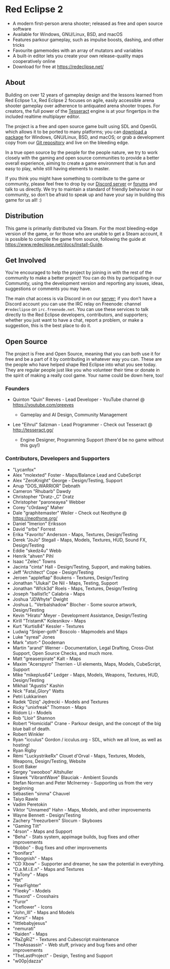 # Red Eclipse 2
* A modern first-person arena shooter; released as free and open source software
* Available for Windows, GNU/Linux, BSD, and macOS
* Features parkour gameplay, such as impulse boosts, dashing, and other tricks
* Favourite gamemodes with an array of mutators and variables
* A built-in editor lets you create your own release-quality maps cooperatively online
* Download for free at https://redeclipse.net/

## About

Building on over 12 years of gameplay design and the lessons learned from Red Eclipse 1.x, Red Eclipse 2 focuses on agile, easily accessible arena shooter gameplay over adherence to antiquated arena shooter tropes. For creators, the full power of the [Tesseract](http://tesseract.gg/) engine is at your fingertips in the included realtime multiplayer editor.

The project is a free and open source game built using SDL and OpenGL which allows it to be ported to many platforms; you can [download a package](https://redeclipse.net/download) for Windows, GNU/Linux, BSD, and macOS; or grab a development copy from our [Git repository](https://redeclipse.net/devel) and live on the bleeding edge.

In a true open source by the people for the people nature, we try to work closely with the gaming and open source communities to provide a better overall experience, aiming to create a game environment that is fun and easy to play, while still having elements to master.

If you think you might have something to contribute to the game or community, please feel free to drop by our [Discord server](https://redeclipse.net/chat) or [forums](https://redeclipse.net/forums) and talk to us directly. We try to maintain a standard of friendly behaviour in our community, so don't be afraid to speak up and have your say in building this game for us all! :)

## Distribution
This game is primarily distributed via Steam. For the most bleeding-edge version of the game, or for those who are unable to get a Steam account, it is possible to compile the game from source, following the guide at https://www.redeclipse.net/docs/Install-Guide.

## Get Involved
You're encouraged to help the project by joining in with the rest of the community to make a better project! You can do this by participating in our Community, using the development version and reporting any issues, ideas, suggestions or comments you may have.

The main chat access is via Discord in on our [server](https://redeclipse.net/chat); if you don't have a Discord account you can use the IRC relay on Freenode: channel `#redeclipse` on `irc.freenode.net`. You can use these services to talk directly to the Red Eclipse developers, contributors, and supporters; whether you just want to have a chat, report a problem, or make a suggestion, this is the best place to do it.

## Open Source
The project is Free and Open Source, meaning that you can both use it for free and be a part of it by contributing in whatever way you can. These are the people who have helped shape Red Eclipse into what you see today. They are regular people just like you who volunteer their time or donate in the spirit of making a really cool game. Your name could be down here, too!

### Founders
* Quinton "Quin" Reeves - Lead Developer - YouTube channel @ https://youtube.com/qreeves
    - Gameplay and AI Design, Community Management

* Lee "Eihrul" Salzman - Lead Programmer - Check out Tesseract @ http://tesseract.gg/
    - Engine Designer, Programming Support (there'd be no game without this guy!)

### Contributors, Developers and Supporters
* "Lycanfox"
* Alex "molexted" Foster - Maps/Balance Lead and CubeScript
* Alex "ZeroKnight" George - Design/Testing, Support
* Anup "DOS_WARRIOR" Debnath
* Cameron "Rhubarb" Dawdy
* Christopher "Dratz-_C" Dratz
* Christopher "paroneayea" Webber
* Corey "c0rdawg" Maher
* Dale "graphitemaster" Weiler - Check out Neothyne @ https://neothyne.org/
* Daniel "Imerion" Eriksson
* David "srbs" Forrest
* Erika "Favorito" Anderson - Maps, Textures, Design/Testing
* Derek "JoJo" Stegall - Maps, Models, Textures, HUD, Sound FX, Design/Testing
* Eddie "skedz4u" Webb
* Henrik "ahven" Pihl
* Isaac "Zelec" Towns
* Jacinta "cinta" Hall - Design/Testing, Support, and making babies.
* Jeff "Architect" Cope - Design/Testing
* Jeroen "appleflap" Boukens - Textures, Design/Testing
* Jonathan "Ulukai" De Nil - Maps, Testing, Support
* Jonathan "W!ck3d" Roels - Maps, Textures, Design/Testing
* Joseph "ballist1c" Calabria - Maps
* Joshua "JDWhyte" Dwight
* Joshua L. "Verbalshadow" Blocher - Some source artwork, Design/Testing
* Kevin "Hirato" Meyer - Development Assistance, Design/Testing
* Kirill "TristamK" Kolesnikov - Maps
* Kurt "Kurtis84" Kessler - Textures
* Ludwig "Sniper-goth" Boscolo - Mapmodels and Maps
* Luke "syreal" Jones
* Mark "xtort-" Doodeman
* Martin "arand" Werner - Documentation, Legal Drafting, Cross-Dist Support, Open Source Checks, and much more.
* Matt "greaserpirate" Kalt - Maps
* Maxim "Acerspyro" Therrien - UI elements, Maps, Models, CubeScript, Support
* Mike "mikeplus64" Ledger - Maps, Models, Weapons, Textures, HUD, Design/Testing
* Mikhail "Agustis" Kashin
* Nick "Fatal_Glory" Watts
* Petri Lukkarinen
* Radek "Dziq" Jędrecki - Models and Textures
* Ricky "unixfreak" Thomson - Maps
* Riidom Li - Models
* Rob "Lloir" Shannon
* Robert "Homicidal" Crane - Parkour design, and the concept of the big blue ball of death.
* Robert Winkler
* Ryan "icculus" Gordon / icculus.org - SDL, which we all love, as well as hosting!
* Ryan Rigby
* Rémi "LuckystrikeRx" Clouet d'Orval - Maps, Textures, Models, Weapons, Design/Testing, Website
* Scott Baker
* Sergey "swooboo" Altshuller
* Slawek "VibrantWave" Blauciak - Ambient Sounds
* Stefan Norman and Peter McInerney - Supporting us from the very beginning
* Sébastien "sinma" Chauvel
* Taiyo Rawle
* Vadim Peretokin
* Viktor "Unnamed" Hahn - Maps, Models, and other improvements
* Wayne Bennett - Design/Testing
* Zachery "freezurbern" Slocum - Skyboxes
* "Gaming Tilt"
* "4rson" - Maps and Support
* "Beha" - Stats system, appimage builds, bug fixes and other improvements
* "Bobbo" - Bug fixes and other improvements
* "bonifarz"
* "Boognish" - Maps
* "CD Xbow" - Supporter and dreamer, he saw the potential in everything.
* "D.a.M.i.E.n" - Maps and Textures
* "FaTony" - Maps
* "fbt"
* "FearFighter"
* "Fleeky" - Models
* "fluxord" - Crosshairs
* "Furor"
* "Iceflower" - Icons
* "John_III" - Maps and Models
* "Korsi" - Maps
* "littlebabyjesus"
* "nemurati"
* "Raiden" - Maps
* "RaZgRiZ" - Textures and Cubescript maintenance
* "TheAssassin" - Web stuff, privacy and bug fixes and other improvements
* "TheLastProject" - Design, Testing and Support
* "w00p|dazza"
